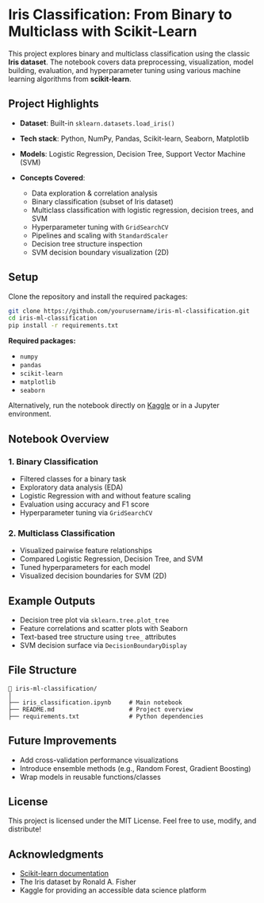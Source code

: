 # Iris Classification: From Binary to Multiclass with Scikit-Learn

This project explores binary and multiclass classification using the classic **Iris dataset**. The notebook covers data preprocessing, visualization, model building, evaluation, and hyperparameter tuning using various machine learning algorithms from **scikit-learn**.

## Project Highlights

* **Dataset**: Built-in `sklearn.datasets.load_iris()`
* **Tech stack**: Python, NumPy, Pandas, Scikit-learn, Seaborn, Matplotlib
* **Models**: Logistic Regression, Decision Tree, Support Vector Machine (SVM)
* **Concepts Covered**:

  * Data exploration & correlation analysis
  * Binary classification (subset of Iris dataset)
  * Multiclass classification with logistic regression, decision trees, and SVM
  * Hyperparameter tuning with `GridSearchCV`
  * Pipelines and scaling with `StandardScaler`
  * Decision tree structure inspection
  * SVM decision boundary visualization (2D)

## Setup

Clone the repository and install the required packages:

```bash
git clone https://github.com/yourusername/iris-ml-classification.git
cd iris-ml-classification
pip install -r requirements.txt
```

**Required packages:**

* `numpy`
* `pandas`
* `scikit-learn`
* `matplotlib`
* `seaborn`

Alternatively, run the notebook directly on [Kaggle](https://www.kaggle.com/) or in a Jupyter environment.

## Notebook Overview

### 1. Binary Classification

* Filtered classes for a binary task
* Exploratory data analysis (EDA)
* Logistic Regression with and without feature scaling
* Evaluation using accuracy and F1 score
* Hyperparameter tuning via `GridSearchCV`

### 2. Multiclass Classification

* Visualized pairwise feature relationships
* Compared Logistic Regression, Decision Tree, and SVM
* Tuned hyperparameters for each model
* Visualized decision boundaries for SVM (2D)

## Example Outputs

* Decision tree plot via `sklearn.tree.plot_tree`
* Feature correlations and scatter plots with Seaborn
* Text-based tree structure using `tree_` attributes
* SVM decision surface via `DecisionBoundaryDisplay`

## File Structure

```
📁 iris-ml-classification/
│
├── iris_classification.ipynb     # Main notebook
├── README.md                     # Project overview
├── requirements.txt              # Python dependencies
```

## Future Improvements

* Add cross-validation performance visualizations
* Introduce ensemble methods (e.g., Random Forest, Gradient Boosting)
* Wrap models in reusable functions/classes

## License

This project is licensed under the MIT License. Feel free to use, modify, and distribute!

## Acknowledgments

* [Scikit-learn documentation](https://scikit-learn.org/)
* The Iris dataset by Ronald A. Fisher
* Kaggle for providing an accessible data science platform
